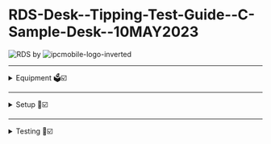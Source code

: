 # RDS-Desk--Tipping-Test-Guide--C-Sample-Desk--10MAY2023  

![RDS](https://user-images.githubusercontent.com/117060318/219161776-6449e9c0-e341-4372-b790-514c89944568.png) by ![ipcmobile-logo-inverted](https://user-images.githubusercontent.com/117060318/219161887-c824de6f-2fc7-4a17-bb62-8a97f2d0d6dc.svg)

---  
<details><summary> Equipment 🗳️☑️</summary>  
 
# Equipment
  
   - ### `RDS Solution` (fully assembled System and Desk)  
  ![image](https://github.com/KOV-IPC-MECH-1/RDS-Desk--Tipping-Test-Guide--C-Sample-Desk--10MAY2023/assets/117060318/ddaaf560-688d-496e-a219-c9c533858411)

  
   - ### `C-clamp`
  ![image](https://github.com/KOV-IPC-MECH-1/RDS-Desk--Tipping-Test-Guide--C-Sample-Desk--10MAY2023/assets/117060318/1a9647dd-728d-4e28-9713-837505510c8a)  

   - ### `Luggage scale`
 ![image](https://github.com/KOV-IPC-MECH-1/RDS-Desk--Tipping-Test-Guide--C-Sample-Desk--10MAY2023/assets/117060318/404d5159-9f4d-422c-985a-89f274d2914c)   
  
 </details>
  
 ---  
<details><summary> Setup 🔧☑️</summary>  

# Setup  

## Step 1   
#### Open `Drawer` to fully extended position.    
![Step 1 open drawer to fully open](https://github.com/KOV-IPC-MECH-1/RDS-Desk--Tipping-Test-Guide--C-Sample-Desk--10MAY2023/assets/117060318/9e964f50-8373-4422-8780-9dfb9774e6c8)  


## Step 2  
#### Install `C-clamp` as shown.
  ![Step 2 - Install c-clamp as shown](https://github.com/KOV-IPC-MECH-1/RDS-Desk--Tipping-Test-Guide--C-Sample-Desk--10MAY2023/assets/117060318/50126b28-e73d-41e2-b00b-4260418a11c0)  

>**Note**
>Take care to ensure that `C-clamp` is centered on the `lock face` and tightened securely enough to elimate any play once installed.
  
## Step 3
#### Install `Luggage scale` onto `C-clamp` as shown.
  ![Step 3 -clamp and scale installed](https://github.com/KOV-IPC-MECH-1/RDS-Desk--Tipping-Test-Guide--C-Sample-Desk--10MAY2023/assets/117060318/dd642de9-ae45-41b4-97b8-a7a1fddfc4a6)  

>**Note**
>Be sure to attach the `Luggage scale` strap within the jaw portion of the `C-clamp`, closest to the `Drawer` outer face.
  
## Step 4
#### Zero out luggage scale before testing.
![Step 4 - Zero out scale](https://github.com/KOV-IPC-MECH-1/RDS-Desk--Tipping-Test-Guide--C-Sample-Desk--10MAY2023/assets/117060318/894ccec1-7b76-457f-a724-4f58dc6f159a)  
>**Note**
>Turn black knob counterclockwise to zero out `Luggage scale` as shown.
  
</details>
  
 ---  
 
 <details><summary> Testing 🧪☑️</summary>   
  
 # Testing
 
 #### 1.  Pull/push downward on `Luggage scale` handle gradually increasing force until `Desk` begins to tip and rear legs lift.
 >**Note**
 >Recommend kneeling down directly in front of the `Desk` and applying force with only 1 hand on the handle (palm downward).  Take care to pull/push directly downward parallel to the `Drawer` face as pulling in an off-angle will affect the readings.
 
 #### 2.  Release tension on the `Luggage scale` immediately to avoid `Desk` actually tipping.
 #### 3.  The black needle on the `Luggage scale` will indicate the MAX weight recorded during the test.
 #### 4.  Repeat as needed.
 >**Note**
 >Be sure to re-zero the `Luggage scale` [SEE [Step 4](#step-4) in [Setup](#setup)] and make sure Drawer is fully open and contents haven't shifted before each test.
 
 
 
### Pull/Push Testing example:
https://github.com/KOV-IPC-MECH-1/RDS-Desk--Tipping-Test-Guide--C-Sample-Desk--10MAY2023/assets/117060318/1f3ec421-d80d-4ca7-8d90-3f664e14bd6f  
 


